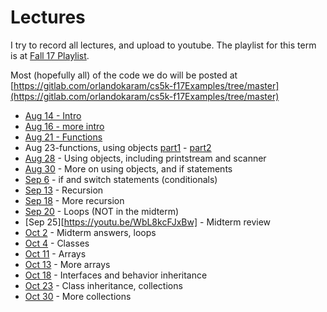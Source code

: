 Lectures
===

I try to record all lectures, and upload to youtube. The playlist for this term is at [Fall 17 Playlist](https://www.youtube.com/playlist?list=PLK5RwQeVk5Yw4rCN31A6dkTihyvUI3IIr).

Most (hopefully all) of the code we do will be posted at [https://gitlab.com/orlandokaram/cs5k-f17Examples/tree/master](https://gitlab.com/orlandokaram/cs5k-f17Examples/tree/master)

* [Aug 14 - Intro](https://youtu.be/lyWOR-A7rHY)
* [Aug 16 - more intro](https://youtu.be/wToQkVWbz0Y)
* [Aug 21 - Functions](https://youtu.be/G3Onmx4AoN0)
* Aug 23-functions, using objects [part1](https://youtu.be/qCJvEk1EUJQ) - [part2](https://youtu.be/Z6IyRHZW9JI)
* [Aug 28](https://youtu.be/SO-PxeWHGA4) - Using objects, including printstream and scanner
* [Aug 30](https://youtu.be/Y4muNhKUvsg) - More on using objects, and if statements
* [Sep 6](https://youtu.be/82vtKEnt74A) - if and switch statements (conditionals)
* [Sep 13](https://youtu.be/1Hui-PF2cYs) - Recursion
* [Sep 18](https://youtu.be/TQf5VSWd2-g) - More recursion
* [Sep 20](https://youtu.be/Ub3sEWL_W1w) - Loops (NOT in the midterm)
* [Sep 25][https://youtu.be/WbL8kcFJxBw] - Midterm review
* [Oct 2](https://youtu.be/egIGpDJOHdc) - Midterm answers, loops
* [Oct 4](https://www.youtube.com/watch?v=K_Dh35JV67I)  - Classes
* [Oct 11](https://youtu.be/Vl-UgMFuOxM) - Arrays
* [Oct 13](https://youtu.be/0_IEmX4p_XY) - More arrays
* [Oct 18](https://youtu.be/9X_ro-zt71A) - Interfaces and behavior inheritance
* [Oct 23](https://youtu.be/C46xqz_g_X8) - Class inheritance, collections
* [Oct 30](https://youtu.be/xLgMmu2HvSw) - More collections
